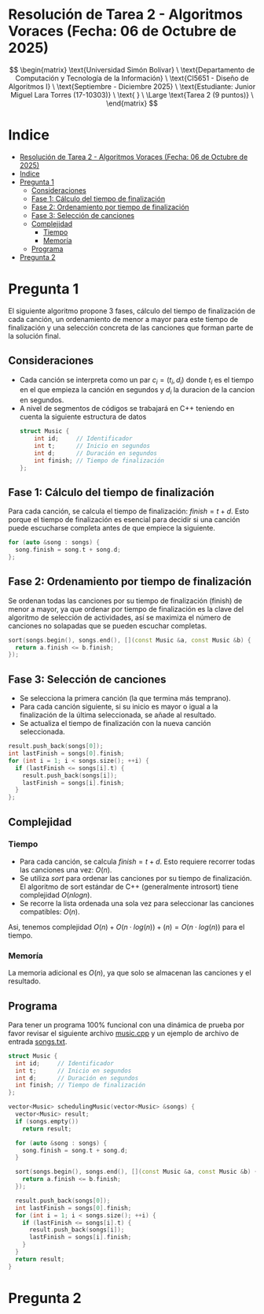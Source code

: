 # Resolución de Tarea 2 - Algoritmos Voraces (Fecha: 06 de Octubre de 2025)

$$
\begin{matrix}
\text{Universidad Simón Bolívar} \
\text{Departamento de Computación y Tecnología de la Información} \
\text{CI5651 - Diseño de Algoritmos I} \
\text{Septiembre - Diciembre 2025} \
\text{Estudiante: Junior Miguel Lara Torres (17-10303)} \
\text{ } \
\Large \text{Tarea 2 (9 puntos)} \
\end{matrix}
$$

# Indice
- [Resolución de Tarea 2 - Algoritmos Voraces (Fecha: 06 de Octubre de 2025)](#resolución-de-tarea-2---algoritmos-voraces-fecha-06-de-octubre-de-2025)
- [Indice](#indice)
- [Pregunta 1](#pregunta-1)
  - [Consideraciones](#consideraciones)
  - [Fase 1: Cálculo del tiempo de finalización](#fase-1-cálculo-del-tiempo-de-finalización)
  - [Fase 2: Ordenamiento por tiempo de finalización](#fase-2-ordenamiento-por-tiempo-de-finalización)
  - [Fase 3: Selección de canciones](#fase-3-selección-de-canciones)
  - [Complejidad](#complejidad)
    - [Tiempo](#tiempo)
    - [Memoría](#memoría)
  - [Programa](#programa)
- [Pregunta 2](#pregunta-2)

# Pregunta 1

El siguiente algoritmo propone 3 fases, cálculo del tiempo de finalización de cada canción, un ordenamiento de menor a mayor para este tiempo de finalización y una selección concreta de las canciones que forman parte de la solución final.

## Consideraciones

* Cada canción se interpreta como un par $c_i = (t_i, d_i)$ donde $t_i$ es el tiempo en el que empieza la canción en segundos y $d_i$ la duracion de la cancion en segundos.
* A nivel de segmentos de códigos se trabajará en C++ teniendo en cuenta la siguiente estructura de datos
  ```cpp
  struct Music {
      int id;     // Identificador
      int t;      // Inicio en segundos
      int d;      // Duración en segundos
      int finish; // Tiempo de finalización
  };
  ```

## Fase 1: Cálculo del tiempo de finalización

Para cada canción, se calcula el tiempo de finalización: $finish = t + d$. Esto porque el tiempo de finalización es esencial para decidir si una canción puede escucharse completa antes de que empiece la siguiente.

```cpp
for (auto &song : songs) {
  song.finish = song.t + song.d;
};
```

## Fase 2: Ordenamiento por tiempo de finalización

Se ordenan todas las canciones por su tiempo de finalización (finish) de menor a mayor, ya que ordenar por tiempo de finalización es la clave del algoritmo de selección de actividades, así se maximiza el número de canciones no solapadas que se pueden escuchar completas.

```cpp
sort(songs.begin(), songs.end(), [](const Music &a, const Music &b) { 
  return a.finish <= b.finish; 
});
```

## Fase 3: Selección de canciones

* Se selecciona la primera canción (la que termina más temprano).
* Para cada canción siguiente, si su inicio es mayor o igual a la finalización de la última seleccionada, se añade al resultado.
* Se actualiza el tiempo de finalización con la nueva canción seleccionada.

```cpp
result.push_back(songs[0]);
int lastFinish = songs[0].finish;
for (int i = 1; i < songs.size(); ++i) {
  if (lastFinish <= songs[i].t) {
    result.push_back(songs[i]);
    lastFinish = songs[i].finish;
  }
};
```

## Complejidad

### Tiempo

* Para cada canción, se calcula $finish = t + d$. Esto requiere recorrer todas las canciones una vez: $O(n)$.
* Se utiliza $sort$ para ordenar las canciones por su tiempo de finalización. El algoritmo de sort estándar de C++ (generalmente introsort) tiene complejidad $O(n log n)$.
* Se recorre la lista ordenada una sola vez para seleccionar las canciones compatibles: $O(n)$.

Asi, tenemos complejidad $O(n) + O(n \cdot log(n)) + (n) = O(n \cdot log(n))$ para el tiempo.

### Memoría

La memoria adicional es $O(n)$, ya que solo se almacenan las canciones y el resultado.

## Programa

Para tener un programa 100% funcional con una dinámica de prueba por favor revisar el siguiente archivo [music.cpp](https://github.com/JMLTUnderCode/Algorithm_Design/blob/main/2-Tarea/music.cpp) y un ejemplo de archivo de entrada [songs.txt](https://github.com/JMLTUnderCode/Algorithm_Design/blob/main/2-Tarea/songs.txt).

```cpp
struct Music {
  int id;     // Identificador
  int t;      // Inicio en segundos
  int d;      // Duración en segundos
  int finish; // Tiempo de finalización
};

vector<Music> schedulingMusic(vector<Music> &songs) {
  vector<Music> result;
  if (songs.empty())
    return result;

  for (auto &song : songs) {
    song.finish = song.t + song.d;
  }

  sort(songs.begin(), songs.end(), [](const Music &a, const Music &b) { 
    return a.finish <= b.finish; 
  });

  result.push_back(songs[0]);
  int lastFinish = songs[0].finish;
  for (int i = 1; i < songs.size(); ++i) {
    if (lastFinish <= songs[i].t) {
      result.push_back(songs[i]);
      lastFinish = songs[i].finish;
    }
  }
  return result;
}
```

# Pregunta 2